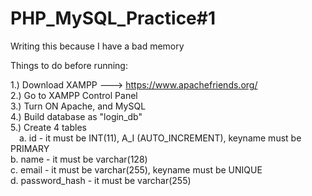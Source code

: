# PHP_MySQL_Practice#1

Writing this because I have a bad memory

Things to do before running:

1.) Download XAMPP ---> https://www.apachefriends.org/ <br>
2.) Go to XAMPP Control Panel <br>
3.) Turn ON Apache, and MySQL <br>
4.) Build database as "login_db" <br>
5.) Create 4 tables <br>
  &emsp;a. id - it must be INT(11), A_I (AUTO_INCREMENT), keyname must be PRIMARY<br>
  b. name - it must be varchar(128)<br>
  c. email - it must be varchar(255), keyname must be UNIQUE<br>
  d. password_hash - it must be varchar(255)<br>
